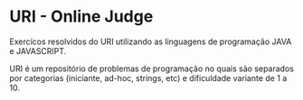 # URI - Online Judge
Exercícos resolvidos do URI utilizando as linguagens de programação JAVA e JAVASCRIPT.

URI é um repositório de problemas de programação no quais são separados por categorias (iniciante, ad-hoc, strings, etc) e 
dificuldade variante de 1 a 10.
